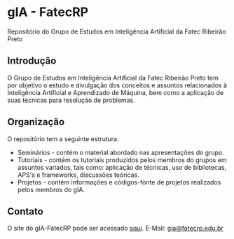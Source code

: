# gIA - FatecRP
Repositório do Grupo de Estudos em Inteligência Artificial da Fatec Ribeirão Preto

## Introdução
O Grupo de Estudos em Inteligência Artificial da Fatec Ribeirão Preto tem por objetivo o estudo e divulgação dos conceitos e 
assuntos relacionados à Inteligência Artificial e Aprendizado de Máquina, bem como a aplicação de suas técnicas para resolução 
de problemas.

## Organização
O repositório tem a seguinte estrutura:
* Seminários - contém o material abordado nas apresentações do grupo.
* Tutoriais - contém os tutoriais produzidos pelos membros do grupos em assuntos variados, tais como: aplicação de técnicas, 
uso de bibliotecas, APS's e frameworks, discussões teóricas.
* Projetos - contém informações e códigos-fonte de projetos realizados pelos membros do gIA.

## Contato
O site do gIA-FatecRP pode ser acessado [aqui](http:\\giafatecrp.azurewebsites.net).
E-Mail: gia@fatecrp.edu.br
